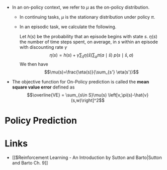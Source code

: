 * In an on-policy context, we refer to $\mu$ as the on-policy distribution.
	* In continuing tasks, $\mu$ is the stationary distribution under policy $\pi$.
	* In an episodic task, we calculate the following.
	  
	  Let $h(s)$ be the probability that an episode begins with state $s$.
	  $\eta(s)$ the number of time steps spent, on average, in $s$ within an episode with discounting rate $\gamma$ $$\eta(s)=h(s)+\gamma\sum_{\bar{s}}\eta(\bar{s}) \sum_{a}\pi(a\mid \bar{s}) \ p(s\mid \bar{s},a)$$We then have $$\mu(s)=\frac{\eta(s)}{\sum_{s'} \eta(s')}$$
* The objective function for On-Policy prediction is called the **mean square value error** defined as $$\overline{VE} = \sum_{s\in S}\mu(s) \left[v_\pi(s)-\hat{v}(s,w)\right]^2$$
# Policy Prediction

# Links
* [[$Reinforcement Learning - An Introduction by Sutton and Barto|Sutton and Barto Ch. 9]]